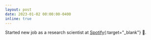 ```yaml
---
layout: post
date: 2023-01-02 00:00:00-0400
inline: true
---
```


Started new job as a research scientist at [Spotify](https://research.atspotify.com/){:target="_blank"}  🎵.